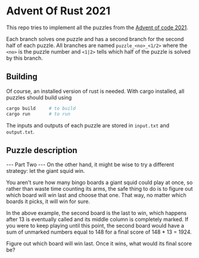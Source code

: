 # Advent Of Rust 2021

This repo tries to implement all the puzzles from the [Advent of code 2021](https://adventofcode.com/).

Each branch solves one puzzle and has a second branch for the second half of each puzzle. All branches are named `puzzle_<no>_<1/2>` where the `<no>` is the puzzle number and `<1|2>` tells which half of the puzzle is solved by this branch.

## Building

Of course, an installed version of rust is needed. With cargo installed, all puzzles should build using
```bash
cargo build     # to build
cargo run       # to run
```

The inputs and outputs of each puzzle are stored in `input.txt` and `output.txt`.

## Puzzle description

--- Part Two ---
On the other hand, it might be wise to try a different strategy: let the giant squid win.

You aren't sure how many bingo boards a giant squid could play at once, so rather than waste time counting its arms, the safe thing to do is to figure out which board will win last and choose that one. That way, no matter which boards it picks, it will win for sure.

In the above example, the second board is the last to win, which happens after 13 is eventually called and its middle column is completely marked. If you were to keep playing until this point, the second board would have a sum of unmarked numbers equal to 148 for a final score of 148 * 13 = 1924.

Figure out which board will win last. Once it wins, what would its final score be?